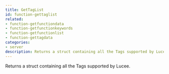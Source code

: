 ```yaml
---
title: GetTagList
id: function-gettaglist
related:
- function-getfunctiondata
- function-getfunctionkeywords
- function-getfunctionlist
- function-gettagdata
categories:
- server
description: Returns a struct containing all the Tags supported by Lucee.
---
```


Returns a struct containing all the Tags supported by Lucee.

